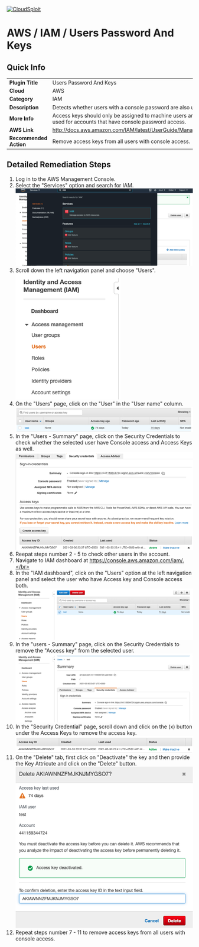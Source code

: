 [![CloudSploit](https://cloudsploit.com/img/logo-new-big-text-100.png "CloudSploit")](https://cloudsploit.com)

# AWS / IAM / Users Password And Keys

## Quick Info

| | |
|-|-|
| **Plugin Title** | Users Password And Keys |
| **Cloud** | AWS |
| **Category** | IAM |
| **Description** | Detects whether users with a console password are also using access keys |
| **More Info** | Access keys should only be assigned to machine users and should not be used for accounts that have console password access. |
| **AWS Link** | http://docs.aws.amazon.com/IAM/latest/UserGuide/ManagingCredentials.html |
| **Recommended Action** | Remove access keys from all users with console access. |

## Detailed Remediation Steps
1. Log in to the AWS Management Console.
2. Select the "Services" option and search for IAM. </br> <img src="/resources/aws/iam/users-password-and-keys/step2.png"/>
3. Scroll down the left navigation panel and choose "Users". </br><img src="/resources/aws/iam/users-password-and-keys/step3.png"/>
4. On the "Users" page, click on the "User" in the "User name" column.</br> <img src="/resources/aws/iam/users-password-and-keys/step4.png"/>
5. In the "Users - Summary" page, click on the Security Credentials to check whether the selected user have Console access and Access Keys as well.</br> <img src="/resources/aws/iam/users-password-and-keys/step5.png"/>
6. Reepat steps number 2 - 5 to check other users in the account.</br>
7. Navigate to IAM dashboard at https://console.aws.amazon.com/iam/.</br>
8. In the "IAM dashboard", click on the "Users" option at the left navigation panel and select the user who have Access key and Console access both.</br> <img src="/resources/aws/iam/users-password-and-keys/step8.png"/>
9. In the "users - Summary" page, click on the Security Credentials to remove the "Access key" from the selected user.</br> <img src="/resources/aws/iam/users-password-and-keys/step9.png"/>
10. In the "Security Credential" page, scroll down and click on the (x) button under the Access Keys to remove the access key.</br> <img src="/resources/aws/iam/users-password-and-keys/step10.png"/>
11. On the "Delete" tab, first click on "Deactivate" the key and then provide the Key Attricute and click on the "Delete" button.</br> <img src="/resources/aws/iam/users-password-and-keys/step11.png"/>
12. Repeat steps number 7 - 11 to remove access keys from all users with console access. </br>



